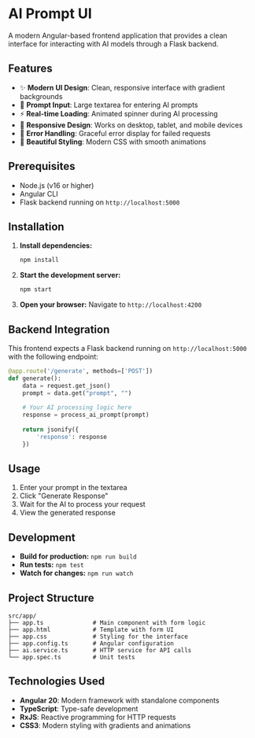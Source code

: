 # AI Prompt UI

A modern Angular-based frontend application that provides a clean interface for interacting with AI models through a Flask backend.

## Features

- ✨ **Modern UI Design**: Clean, responsive interface with gradient backgrounds
- 📝 **Prompt Input**: Large textarea for entering AI prompts
- ⚡ **Real-time Loading**: Animated spinner during AI processing
- 📱 **Responsive Design**: Works on desktop, tablet, and mobile devices
- 🔄 **Error Handling**: Graceful error display for failed requests
- 🎨 **Beautiful Styling**: Modern CSS with smooth animations

## Prerequisites

- Node.js (v16 or higher)
- Angular CLI
- Flask backend running on `http://localhost:5000`

## Installation

1. **Install dependencies:**
   ```bash
   npm install
   ```

2. **Start the development server:**
   ```bash
   npm start
   ```

3. **Open your browser:**
   Navigate to `http://localhost:4200`

## Backend Integration

This frontend expects a Flask backend running on `http://localhost:5000` with the following endpoint:

```python
@app.route('/generate', methods=['POST'])
def generate():
    data = request.get_json()
    prompt = data.get("prompt", "")
    
    # Your AI processing logic here
    response = process_ai_prompt(prompt)
    
    return jsonify({
        'response': response
    })
```

## Usage

1. Enter your prompt in the textarea
2. Click "Generate Response" 
3. Wait for the AI to process your request
4. View the generated response

## Development

- **Build for production:** `npm run build`
- **Run tests:** `npm test`
- **Watch for changes:** `npm run watch`

## Project Structure

```
src/app/
├── app.ts              # Main component with form logic
├── app.html            # Template with form UI
├── app.css             # Styling for the interface
├── app.config.ts       # Angular configuration
├── ai.service.ts       # HTTP service for API calls
└── app.spec.ts         # Unit tests
```

## Technologies Used

- **Angular 20**: Modern framework with standalone components
- **TypeScript**: Type-safe development
- **RxJS**: Reactive programming for HTTP requests
- **CSS3**: Modern styling with gradients and animations
